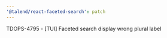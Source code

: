 ```yaml
---
'@talend/react-faceted-search': patch
---
```


TDOPS-4795 - [TUI] Faceted search display wrong plural label
